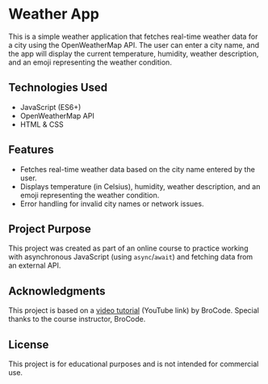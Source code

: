 # Weather App

This is a simple weather application that fetches real-time weather data for a city using the OpenWeatherMap API. The user can enter a city name, and the app will display the current temperature, humidity, weather description, and an emoji representing the weather condition.

## Technologies Used
- JavaScript (ES6+)
- OpenWeatherMap API
- HTML & CSS

## Features
- Fetches real-time weather data based on the city name entered by the user.
- Displays temperature (in Celsius), humidity, weather description, and an emoji representing the weather condition.
- Error handling for invalid city names or network issues.


## Project Purpose
This project was created as part of an online course to practice working with asynchronous JavaScript (using `async`/`await`) and fetching data from an external API. 

## Acknowledgments
This project is based on a [video tutorial](https://www.youtube.com/watch?v=lfmg-EJ8gm4&list=WL&index=4&t=40648s) (YouTube link) by BroCode. Special thanks to the course instructor, BroCode.

## License
This project is for educational purposes and is not intended for commercial use.
